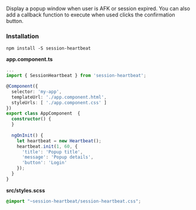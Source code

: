 Display a popup window when user is AFK or session expired. 
You can also add a callback function to execute when used clicks the confirmation button.

### Installation
`npm install -S session-heartbeat`

**app.component.ts**

```ts
...
import { SessionHeartbeat } from 'session-heartbeat';

@Component({
  selector: 'my-app',
  templateUrl: './app.component.html',
  styleUrls: [ './app.component.css' ]
})
export class AppComponent  {
  constructor() {
  }
  
  ngOnInit() {
    let heartbeat = new Heartbeat();
    heartbeat.init(1, 60, {
      'title': 'Popup title',
      'message': 'Popup details',
      'button': 'Login'
    });
  }
}
```

**src/styles.scss**
```css
@import "~session-heartbeat/session-heartbeat.css";
```
